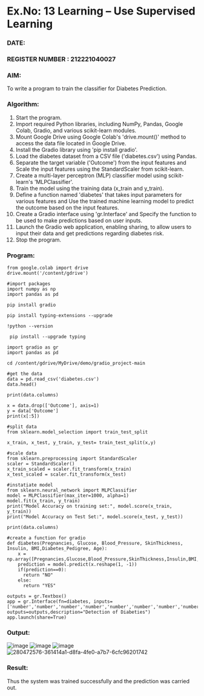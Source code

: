 # Ex.No: 13 Learning – Use Supervised Learning  
### DATE:                                                                          
### REGISTER NUMBER : 212221040027
### AIM: 
To write a program to train the classifier for Diabetes Prediction.
###  Algorithm:
1. Start the program.
2. Import required Python libraries, including NumPy, Pandas, Google Colab, Gradio, and various
scikit-learn modules.
3. Mount Google Drive using Google Colab's 'drive.mount()' method to access the data file
located in Google Drive.
4. Install the Gradio library using 'pip install gradio'.
5. Load the diabetes dataset from a CSV file ('diabetes.csv') using Pandas.
6. Separate the target variable ('Outcome') from the input features and Scale the input features
using the StandardScaler from scikit-learn.
7. Create a multi-layer perceptron (MLP) classifier model using scikit-learn's 'MLPClassifier'.
8. Train the model using the training data (x_train and y_train).
9. Define a function named 'diabetes' that takes input parameters for various features and Use
the trained machine learning model to predict the outcome based on the input features.
10. Create a Gradio interface using 'gr.Interface' and Specify the function to be used to make
predictions based on user inputs.
11. Launch the Gradio web application, enabling sharing, to allow users to input their data and
get predictions regarding diabetes risk.
12. Stop the program.
### Program:
```
from google.colab import drive
drive.mount('/content/gdrive')
```
```
#import packages
import numpy as np
import pandas as pd
```
```
pip install gradio
```
```
pip install typing-extensions --upgrade
```
```
!python --version
```
```
 pip install --upgrade typing
```
```
import gradio as gr
import pandas as pd
```
```
cd /content/gdrive/MyDrive/demo/gradio_project-main
```
```
#get the data
data = pd.read_csv('diabetes.csv')
data.head()
```
```
print(data.columns)
```
```
x = data.drop(['Outcome'], axis=1)
y = data['Outcome']
print(x[:5])
```
```
#split data
from sklearn.model_selection import train_test_split

x_train, x_test, y_train, y_test= train_test_split(x,y)
```
```
#scale data
from sklearn.preprocessing import StandardScaler
scaler = StandardScaler()
x_train_scaled = scaler.fit_transform(x_train)
x_test_scaled = scaler.fit_transform(x_test)
```
```
#instatiate model
from sklearn.neural_network import MLPClassifier
model = MLPClassifier(max_iter=1000, alpha=1)
model.fit(x_train, y_train)
print("Model Accuracy on training set:", model.score(x_train, y_train))
print("Model Accuracy on Test Set:", model.score(x_test, y_test))
```
```
print(data.columns)
```
```
#create a function for gradio
def diabetes(Pregnancies, Glucose, Blood_Pressure, SkinThickness, Insulin, BMI,Diabetes_Pedigree, Age):
    x = np.array([Pregnancies,Glucose,Blood_Pressure,SkinThickness,Insulin,BMI,Diabetes_Pedigree,Age])
    prediction = model.predict(x.reshape(1, -1))
    if(prediction==0):
      return "NO"
    else:
      return "YES"
```
```
outputs = gr.Textbox()
app = gr.Interface(fn=diabetes, inputs=['number','number','number','number','number','number','number','number'], outputs=outputs,description="Detection of Diabeties")
app.launch(share=True)
```

### Output:
![image](https://github.com/NithishThirumalai/AI_Lab_2023-24/assets/114301782/f65f8935-6a7a-4259-80d1-9ad3f507c81a)
![image](https://github.com/NithishThirumalai/AI_Lab_2023-24/assets/114301782/f06f890e-a127-43ed-84d0-c0630ea114bb)
![image](https://github.com/NithishThirumalai/AI_Lab_2023-24/assets/114301782/afa24ae2-4f97-4a7a-b291-0c63aa878612)
![280472576-361414a1-d8fa-4fe0-a7b7-6cfc96201742](https://github.com/NithishThirumalai/AI_Lab_2023-24/assets/114301782/d907f1f6-49ff-41c9-95c1-09d90122ee41)




### Result:
Thus the system was trained successfully and the prediction was carried out.
